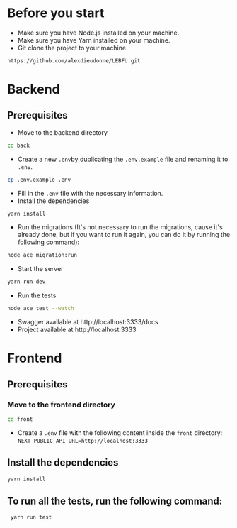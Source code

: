 # Before you start
- Make sure you have Node.js installed on your machine.
- Make sure you have Yarn installed on your machine.
- Git clone the project to your machine.
```bash
https://github.com/alexdieudonne/LEBFU.git
```



# Backend
## Prerequisites
- Move to the backend directory
```bash
cd back
```
- Create a new `.env`by duplicating the `.env.example` file and renaming it to `.env`.
```bash
cp .env.example .env
```
- Fill in the `.env` file with the necessary information.
- Install the dependencies
```bash
yarn install
```
- Run the migrations (It's not necessary to run the migrations, cause it's already done, but if you want to run it again, you can do it by running the following command):
```bash
node ace migration:run
```
- Start the server
```bash
yarn run dev
```
- Run the tests
```bash
node ace test --watch
```

- Swagger available at http://localhost:3333/docs
- Project available at http://localhost:3333

# Frontend


## Prerequisites
### Move to the frontend directory
```bash
cd front
```
- Create a `.env` file with the following content inside the `front` directory:
`NEXT_PUBLIC_API_URL=http://localhost:3333`

## Install the dependencies
```bash
yarn install
```



## To run all the tests, run the following command:
```bash
 yarn run test
```